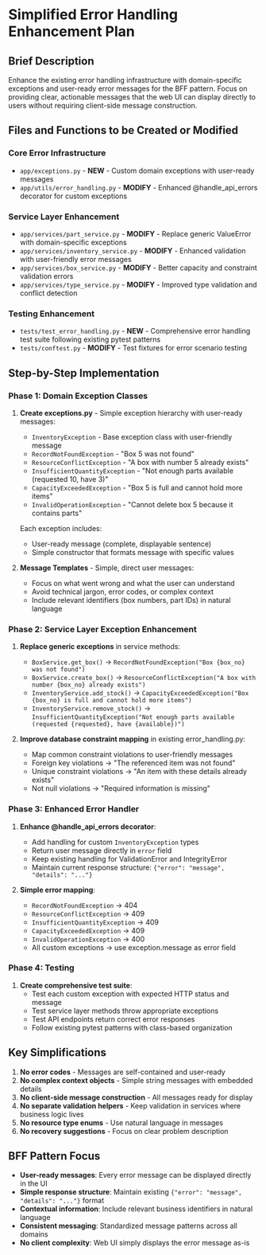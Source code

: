 # Simplified Error Handling Enhancement Plan

## Brief Description

Enhance the existing error handling infrastructure with domain-specific exceptions and user-ready error messages for the BFF pattern. Focus on providing clear, actionable messages that the web UI can display directly to users without requiring client-side message construction.

## Files and Functions to be Created or Modified

### Core Error Infrastructure
- `app/exceptions.py` - **NEW** - Custom domain exceptions with user-ready messages
- `app/utils/error_handling.py` - **MODIFY** - Enhanced @handle_api_errors decorator for custom exceptions

### Service Layer Enhancement
- `app/services/part_service.py` - **MODIFY** - Replace generic ValueError with domain-specific exceptions  
- `app/services/inventory_service.py` - **MODIFY** - Enhanced validation with user-friendly error messages
- `app/services/box_service.py` - **MODIFY** - Better capacity and constraint validation errors
- `app/services/type_service.py` - **MODIFY** - Improved type validation and conflict detection

### Testing Enhancement
- `tests/test_error_handling.py` - **NEW** - Comprehensive error handling test suite following existing pytest patterns
- `tests/conftest.py` - **MODIFY** - Test fixtures for error scenario testing

## Step-by-Step Implementation

### Phase 1: Domain Exception Classes
1. **Create exceptions.py** - Simple exception hierarchy with user-ready messages:
   - `InventoryException` - Base exception class with user-friendly message
   - `RecordNotFoundException` - "Box 5 was not found"
   - `ResourceConflictException` - "A box with number 5 already exists"
   - `InsufficientQuantityException` - "Not enough parts available (requested 10, have 3)"
   - `CapacityExceededException` - "Box 5 is full and cannot hold more items"
   - `InvalidOperationException` - "Cannot delete box 5 because it contains parts"

   Each exception includes:
   - User-ready message (complete, displayable sentence)
   - Simple constructor that formats message with specific values

2. **Message Templates** - Simple, direct user messages:
   - Focus on what went wrong and what the user can understand
   - Avoid technical jargon, error codes, or complex context
   - Include relevant identifiers (box numbers, part IDs) in natural language

### Phase 2: Service Layer Exception Enhancement
1. **Replace generic exceptions** in service methods:
   - `BoxService.get_box()` → `RecordNotFoundException("Box {box_no} was not found")`
   - `BoxService.create_box()` → `ResourceConflictException("A box with number {box_no} already exists")`
   - `InventoryService.add_stock()` → `CapacityExceededException("Box {box_no} is full and cannot hold more items")`
   - `InventoryService.remove_stock()` → `InsufficientQuantityException("Not enough parts available (requested {requested}, have {available})")`

2. **Improve database constraint mapping** in existing error_handling.py:
   - Map common constraint violations to user-friendly messages
   - Foreign key violations → "The referenced item was not found"
   - Unique constraint violations → "An item with these details already exists"
   - Not null violations → "Required information is missing"

### Phase 3: Enhanced Error Handler
1. **Enhance @handle_api_errors decorator**:
   - Add handling for custom `InventoryException` types
   - Return user message directly in `error` field
   - Keep existing handling for ValidationError and IntegrityError
   - Maintain current response structure: `{"error": "message", "details": "..."}`

2. **Simple error mapping**:
   - `RecordNotFoundException` → 404
   - `ResourceConflictException` → 409  
   - `InsufficientQuantityException` → 409
   - `CapacityExceededException` → 409
   - `InvalidOperationException` → 400
   - All custom exceptions → use exception.message as error field

### Phase 4: Testing
1. **Create comprehensive test suite**:
   - Test each custom exception with expected HTTP status and message
   - Test service layer methods throw appropriate exceptions
   - Test API endpoints return correct error responses
   - Follow existing pytest patterns with class-based organization

## Key Simplifications

1. **No error codes** - Messages are self-contained and user-ready
2. **No complex context objects** - Simple string messages with embedded details  
3. **No client-side message construction** - All messages ready for display
4. **No separate validation helpers** - Keep validation in services where business logic lives
5. **No resource type enums** - Use natural language in messages
6. **No recovery suggestions** - Focus on clear problem description

## BFF Pattern Focus

- **User-ready messages**: Every error message can be displayed directly in the UI
- **Simple response structure**: Maintain existing `{"error": "message", "details": "..."}` format
- **Contextual information**: Include relevant business identifiers in natural language
- **Consistent messaging**: Standardized message patterns across all domains
- **No client complexity**: Web UI simply displays the error message as-is